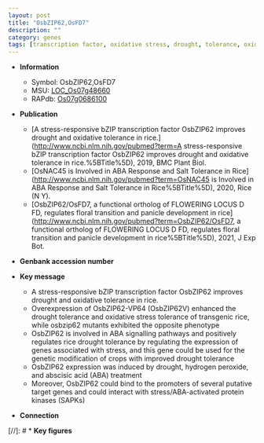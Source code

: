 ```yaml
---
layout: post
title: "OsbZIP62,OsFD7"
description: ""
category: genes
tags: [transcription factor, oxidative stress, drought, tolerance, oxidative,  ABA , drought tolerance, stress, abscisic acid, ABA, protein kinase, stress tolerance]
---
```


* **Information**  
    + Symbol: OsbZIP62,OsFD7  
    + MSU: [LOC_Os07g48660](http://rice.uga.edu/cgi-bin/ORF_infopage.cgi?orf=LOC_Os07g48660)  
    + RAPdb: [Os07g0686100](https://rapdb.dna.affrc.go.jp/locus/?name=Os07g0686100)  

* **Publication**  
    + [A stress-responsive bZIP transcription factor OsbZIP62 improves drought and oxidative tolerance in rice.](http://www.ncbi.nlm.nih.gov/pubmed?term=A stress-responsive bZIP transcription factor OsbZIP62 improves drought and oxidative tolerance in rice.%5BTitle%5D), 2019, BMC Plant Biol.
    + [OsNAC45 is Involved in ABA Response and Salt Tolerance in Rice](http://www.ncbi.nlm.nih.gov/pubmed?term=OsNAC45 is Involved in ABA Response and Salt Tolerance in Rice%5BTitle%5D), 2020, Rice (N Y).
    + [OsbZIP62/OsFD7, a functional ortholog of FLOWERING LOCUS D FD, regulates floral transition and panicle development in rice](http://www.ncbi.nlm.nih.gov/pubmed?term=OsbZIP62/OsFD7, a functional ortholog of FLOWERING LOCUS D FD, regulates floral transition and panicle development in rice%5BTitle%5D), 2021, J Exp Bot.

* **Genbank accession number**  

* **Key message**  
    + A stress-responsive bZIP transcription factor OsbZIP62 improves drought and oxidative tolerance in rice.
    + Overexpression of OsbZIP62-VP64 (OsbZIP62V) enhanced the drought tolerance and oxidative stress tolerance of transgenic rice, while osbzip62 mutants exhibited the opposite phenotype
    + OsbZIP62 is involved in ABA signalling pathways and positively regulates rice drought tolerance by regulating the expression of genes associated with stress, and this gene could be used for the genetic modification of crops with improved drought tolerance
    + OsbZIP62 expression was induced by drought, hydrogen peroxide, and abscisic acid (ABA) treatment
    + Moreover, OsbZIP62 could bind to the promoters of several putative target genes and could interact with stress/ABA-activated protein kinases (SAPKs)

* **Connection**  

[//]: # * **Key figures**  


